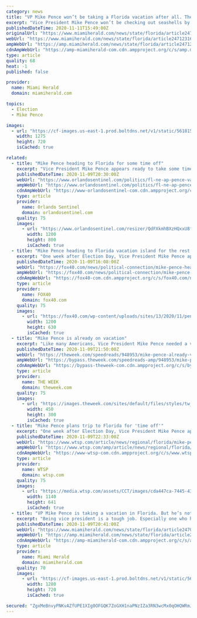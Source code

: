 ```yaml
---
category: news
title: "VP Mike Pence won’t be taking a Florida vacation after all. There’s a good reason why"
excerpt: "Vice President Mike Pence won’t be checking out seashells by the seashore after all. Pence has apparently canceled his planned trip to Sanibel, Florida. According to a Federal Aviation Administration advisory,"
publishedDateTime: 2020-11-11T15:49:00Z
originalUrl: "https://www.miamiherald.com/news/state/florida/article247123166.html"
webUrl: "https://www.miamiherald.com/news/state/florida/article247123166.html"
ampWebUrl: "https://amp.miamiherald.com/news/state/florida/article247123166.html"
cdnAmpWebUrl: "https://amp-miamiherald-com.cdn.ampproject.org/c/s/amp.miamiherald.com/news/state/florida/article247123166.html"
type: article
quality: 68
heat: -1
published: false

provider:
  name: Miami Herald
  domain: miamiherald.com

topics:
  - Election
  - Mike Pence

images:
  - url: "https://cf-images.us-east-1.prod.boltdns.net/v1/static/5618154292001/e76df167-a648-4a31-ba10-cd22c9a2a219/b4e11277-7a56-4fbd-9feb-f4a5f539ac5d/1280x720/match/image.jpg"
    width: 1275
    height: 720
    isCached: true

related:
  - title: "Mike Pence heading to Florida for some time off"
    excerpt: "Vice President Mike Pence appears ready to take some time off a week after the election and is scheduled to travel to Sanibel this week."
    publishedDateTime: 2020-11-09T20:30:00Z
    webUrl: "https://www.orlandosentinel.com/politics/fl-ne-ap-pence-vacation-sanibel-20201109-ojdnkf7j35bahneuzzsvyeoile-story.html"
    ampWebUrl: "https://www.orlandosentinel.com/politics/fl-ne-ap-pence-vacation-sanibel-20201109-ojdnkf7j35bahneuzzsvyeoile-story.html?outputType=amp"
    cdnAmpWebUrl: "https://www-orlandosentinel-com.cdn.ampproject.org/c/s/www.orlandosentinel.com/politics/fl-ne-ap-pence-vacation-sanibel-20201109-ojdnkf7j35bahneuzzsvyeoile-story.html?outputType=amp"
    type: article
    provider:
      name: Orlando Sentinel
      domain: orlandosentinel.com
    quality: 75
    images:
      - url: "https://www.orlandosentinel.com/resizer/QdFXkmhBXzHQxxU8fmvKKjwxr2w=/1200x0/top/cloudfront-us-east-1.images.arcpublishing.com/tronc/SEX4UHCYTJSBVUHFJBBID32F7M.jpg"
        width: 1200
        height: 800
        isCached: true
  - title: "Mike Pence heading to Florida vacation island for the rest of the week"
    excerpt: "One week after Election Day, Vice President Mike Pence appears ready to take some time off. According to the Federal Aviation Administration, Pence is scheduled to travel to"
    publishedDateTime: 2020-11-09T16:08:00Z
    webUrl: "https://fox40.com/news/political-connection/mike-pence-heading-to-florida-vacation-island-for-the-rest-of-the-week/"
    ampWebUrl: "https://fox40.com/news/political-connection/mike-pence-heading-to-florida-vacation-island-for-the-rest-of-the-week/amp/"
    cdnAmpWebUrl: "https://fox40-com.cdn.ampproject.org/c/s/fox40.com/news/political-connection/mike-pence-heading-to-florida-vacation-island-for-the-rest-of-the-week/amp/"
    type: article
    provider:
      name: FOX40
      domain: fox40.com
    quality: 75
    images:
      - url: "https://fox40.com/wp-content/uploads/sites/13/2020/11/pence2b.jpg?w=1280"
        width: 1200
        height: 630
        isCached: true
  - title: "Mike Pence is already on vacation"
    excerpt: "Like many Americans, Vice President Mike Pence needed a vacation after the year that was last week. And so he's making like a man who isn't partially embroiled in a complicated but ultimately doomed legal battle to try to wrench back an election victory from the legitimate winners,"
    publishedDateTime: 2020-11-09T21:50:00Z
    webUrl: "https://theweek.com/speedreads/948953/mike-pence-already-vacation"
    ampWebUrl: "https://bypass.theweek.com/speedreads-amp/948953/mike-pence-already-vacation"
    cdnAmpWebUrl: "https://bypass-theweek-com.cdn.ampproject.org/c/s/bypass.theweek.com/speedreads-amp/948953/mike-pence-already-vacation"
    type: article
    provider:
      name: THE WEEK
      domain: theweek.com
    quality: 75
    images:
      - url: "https://images.theweek.com/sites/default/files/styles/tw_image_6_4/public/gettyimages-1158244766.jpg?itok=sy8XlQ2y&resize=450x300"
        width: 450
        height: 300
        isCached: true
  - title: "Mike Pence plans trip to Florida for 'time off'"
    excerpt: "One week after Election Day, Vice President Mike Pence appears ready to take some time off. According to the Federal Aviation Administration, Pence is scheduled to travel to Sanibel, Florida, Tuesday through Saturday."
    publishedDateTime: 2020-11-09T22:33:00Z
    webUrl: "https://www.wtsp.com/article/news/regional/florida/mike-pence-florida-vacation/67-4ca958b6-0ef5-4dc8-b3e2-427b812ac721"
    ampWebUrl: "https://www.wtsp.com/amp/article/news/regional/florida/mike-pence-florida-vacation/67-4ca958b6-0ef5-4dc8-b3e2-427b812ac721"
    cdnAmpWebUrl: "https://www-wtsp-com.cdn.ampproject.org/c/s/www.wtsp.com/amp/article/news/regional/florida/mike-pence-florida-vacation/67-4ca958b6-0ef5-4dc8-b3e2-427b812ac721"
    type: article
    provider:
      name: WTSP
      domain: wtsp.com
    quality: 75
    images:
      - url: "https://media.wtsp.com/assets/CCT/images/cda447ca-7445-437f-a89f-b81ed988e2d3/cda447ca-7445-437f-a89f-b81ed988e2d3_1140x641.jpg"
        width: 1140
        height: 641
        isCached: true
  - title: "VP Mike Pence is taking a vacation in Florida. But he’s not going to Disney World"
    excerpt: "Being vice president is a tough job. Especially one who has just been voted out of office and is fighting to stay in it."
    publishedDateTime: 2020-11-09T20:41:00Z
    webUrl: "https://www.miamiherald.com/news/state/florida/article247080332.html"
    ampWebUrl: "https://amp.miamiherald.com/news/state/florida/article247080332.html"
    cdnAmpWebUrl: "https://amp-miamiherald-com.cdn.ampproject.org/c/s/amp.miamiherald.com/news/state/florida/article247080332.html"
    type: article
    provider:
      name: Miami Herald
      domain: miamiherald.com
    quality: 70
    images:
      - url: "https://cf-images.us-east-1.prod.boltdns.net/v1/static/5618154292001/0eabdea8-12fd-4d78-bf4c-3e9465379cee/8108ba07-9c58-4a4f-acc8-5c09bbe4d436/1280x720/match/image.jpg"
        width: 1280
        height: 720
        isCached: true

secured: "ZgxMeBnvyPNKvAZfUPE1XIg0OFGQK7ZoGXH1naPNzIZa3RN3wcMx0qOHQWRmJgEVrEUskVE5TGrNuaMoaPGRqm4m3B0x2SBmPTBqUnViULbXYp3uOTwQpLrWg1SeI2sVaBVEiEz4Hl5sKK80TSkkgGPpqoT8yJ3wHqJp7n8Lm9W2guLckF2e2kOdx+uDqtdqo8bp9ah5G/A0m4Y24BfgpU2PKINaE2PxWd8BlSfS6n6ibSg4EuBceM7p9420Lt6ghSeZk8lJXpNMk0LgCdOI9x/rOWGKX46L+K755PqUDl2xNLZvyfZrHCoEYy4/OKfPS2syzJkRKEWo8yxiVwqTQSAGEclGr/wUogyP5ZpUmXI=;tTpTRf+zpHRUe1M8+9HdpA=="
---
```


